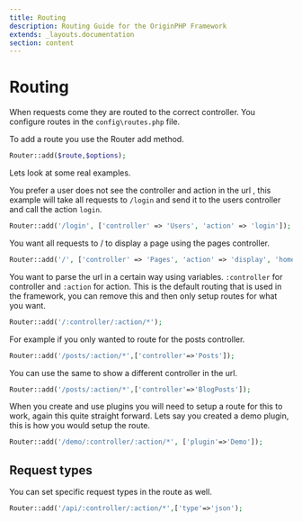 ```yaml
---
title: Routing
description: Routing Guide for the OriginPHP Framework
extends: _layouts.documentation
section: content
---
```

# Routing

When requests come they are routed to the correct controller. You configure routes in the `config\routes.php` file.

To add a route you use the Router add method.

```php
Router::add($route,$options);
```

Lets look at some real examples.

You prefer a user does not see the controller and action in the url , this example will take all requests to `/login` and send it to the users controller and call the action `login`.

```php
Router::add('/login', ['controller' => 'Users', 'action' => 'login']);
```


You want all requests to / to display a page using the pages controller.

```php
Router::add('/', ['controller' => 'Pages', 'action' => 'display', 'home']);
```

You want to parse the url in a certain way using variables. `:controller` for controller and `:action` for action. This is the default routing that is used in the framework, you can remove this and then only setup routes for what you want.

```php
Router::add('/:controller/:action/*');
```

For example if you only wanted to route for the posts controller.

```php
Router::add('/posts/:action/*',['controller'=>'Posts']);
```

You can use the same to show a different controller in the url.

```php
Router::add('/posts/:action/*',['controller'=>'BlogPosts']);
```

When you create and use plugins you will need to setup a route for this to work, again this quite straight forward. Lets say you created a demo plugin, this is how you would setup the route.

```php
Router::add('/demo/:controller/:action/*', ['plugin'=>'Demo']);
```

## Request types

You can set specific request types in the route as well.

```php
Router::add('/api/:controller/:action/*',['type'=>'json');
```